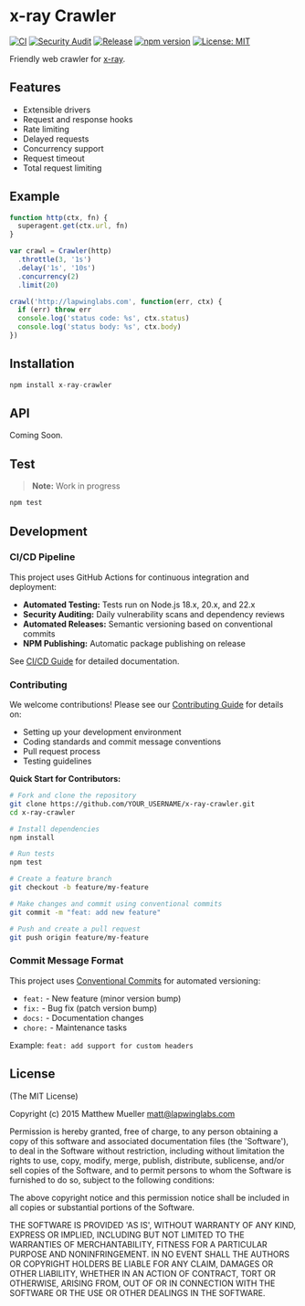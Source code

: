 # x-ray Crawler

[![CI](https://github.com/HMB-research/x-ray-crawler/actions/workflows/ci.yml/badge.svg)](https://github.com/HMB-research/x-ray-crawler/actions/workflows/ci.yml)
[![Security Audit](https://github.com/HMB-research/x-ray-crawler/actions/workflows/security.yml/badge.svg)](https://github.com/HMB-research/x-ray-crawler/actions/workflows/security.yml)
[![Release](https://github.com/HMB-research/x-ray-crawler/actions/workflows/release.yml/badge.svg)](https://github.com/HMB-research/x-ray-crawler/actions/workflows/release.yml)
[![npm version](https://badge.fury.io/js/x-ray-crawler.svg)](https://badge.fury.io/js/x-ray-crawler)
[![License: MIT](https://img.shields.io/badge/License-MIT-yellow.svg)](https://opensource.org/licenses/MIT)

Friendly web crawler for [x-ray](http://github.com/lapwinglabs/x-ray).

## Features

- Extensible drivers
- Request and response hooks
- Rate limiting
- Delayed requests
- Concurrency support
- Request timeout
- Total request limiting

## Example

```js
function http(ctx, fn) {
  superagent.get(ctx.url, fn)
}

var crawl = Crawler(http)
  .throttle(3, '1s')
  .delay('1s', '10s')
  .concurrency(2)
  .limit(20)

crawl('http://lapwinglabs.com', function(err, ctx) {
  if (err) throw err
  console.log('status code: %s', ctx.status)
  console.log('status body: %s', ctx.body)
})
```

## Installation

```js
npm install x-ray-crawler
```

## API

Coming Soon.

## Test

> **Note:** Work in progress

```js
npm test
```

## Development

### CI/CD Pipeline

This project uses GitHub Actions for continuous integration and deployment:

- **Automated Testing:** Tests run on Node.js 18.x, 20.x, and 22.x
- **Security Auditing:** Daily vulnerability scans and dependency reviews
- **Automated Releases:** Semantic versioning based on conventional commits
- **NPM Publishing:** Automatic package publishing on release

See [CI/CD Guide](.github/CICD_GUIDE.md) for detailed documentation.

### Contributing

We welcome contributions! Please see our [Contributing Guide](.github/CONTRIBUTING.md) for details on:

- Setting up your development environment
- Coding standards and commit message conventions
- Pull request process
- Testing guidelines

**Quick Start for Contributors:**

```bash
# Fork and clone the repository
git clone https://github.com/YOUR_USERNAME/x-ray-crawler.git
cd x-ray-crawler

# Install dependencies
npm install

# Run tests
npm test

# Create a feature branch
git checkout -b feature/my-feature

# Make changes and commit using conventional commits
git commit -m "feat: add new feature"

# Push and create a pull request
git push origin feature/my-feature
```

### Commit Message Format

This project uses [Conventional Commits](https://www.conventionalcommits.org/) for automated versioning:

- `feat:` - New feature (minor version bump)
- `fix:` - Bug fix (patch version bump)
- `docs:` - Documentation changes
- `chore:` - Maintenance tasks

Example: `feat: add support for custom headers`

## License

(The MIT License)

Copyright (c) 2015 Matthew Mueller <matt@lapwinglabs.com>

Permission is hereby granted, free of charge, to any person obtaining a copy of this software and associated documentation files (the 'Software'), to deal in the Software without restriction, including without limitation the rights to use, copy, modify, merge, publish, distribute, sublicense, and/or sell copies of the Software, and to permit persons to whom the Software is furnished to do so, subject to the following conditions:

The above copyright notice and this permission notice shall be included in all copies or substantial portions of the Software.

THE SOFTWARE IS PROVIDED 'AS IS', WITHOUT WARRANTY OF ANY KIND, EXPRESS OR IMPLIED, INCLUDING BUT NOT LIMITED TO THE WARRANTIES OF MERCHANTABILITY, FITNESS FOR A PARTICULAR PURPOSE AND NONINFRINGEMENT. IN NO EVENT SHALL THE AUTHORS OR COPYRIGHT HOLDERS BE LIABLE FOR ANY CLAIM, DAMAGES OR OTHER LIABILITY, WHETHER IN AN ACTION OF CONTRACT, TORT OR OTHERWISE, ARISING FROM, OUT OF OR IN CONNECTION WITH THE SOFTWARE OR THE USE OR OTHER DEALINGS IN THE SOFTWARE.

